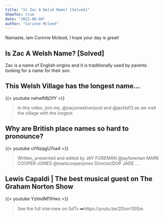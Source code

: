 ```yaml
---
title: "Is Zac A Welsh Name? [Solved]"
ShowToc: true 
date: "2022-08-04"
author: "Corinne Mcleod" 
---
```


Namaste, iam Corinne Mcleod, I hope your day is great!
## Is Zac A Welsh Name? [Solved]
Zac is a name of English origins and it is traditionally used by parents looking for a name for their son.

## This Welsh Village has the longest name…
{{< youtube nehwft8jOfY >}}
>In this video, join me, @zacjonesliverpool and @jackld13 as we visit the village with the longest 

## Why are British place names so hard to pronounce?
{{< youtube uYNzqgU7na4 >}}
>Written, presented and edited by JAY FOREMAN @jayforeman MARK COOPER-JONES @markcooperjones Director/DOP JADE ...

## Lewis Capaldi | The best musical guest on The Graham Norton Show
{{< youtube YzlmdM11Hws >}}
>See the full interview on SdTv ➡️https://youtu.be/2Diorr1SlSw.


